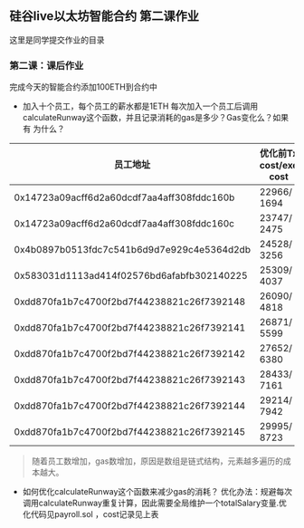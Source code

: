 ## 硅谷live以太坊智能合约 第二课作业
这里是同学提交作业的目录

### 第二课：课后作业
完成今天的智能合约添加100ETH到合约中
- 加入十个员工，每个员工的薪水都是1ETH
  每次加入一个员工后调用calculateRunway这个函数，并且记录消耗的gas是多少？Gas变化么？如果有 为什么？


| 员工地址                                   | 优化前Tx cost/exe cost | 优化后Tx cost/exe cost |
| ------------------------------------------ | ---------------------- | ---------------------- |
| 0x14723a09acff6d2a60dcdf7aa4aff308fddc160b | 22966/ 1694            | 22124/ 852             |
| 0x14723a09acff6d2a60dcdf7aa4aff308fddc160c | 23747/ 2475            | 22124/852              |
| 0x4b0897b0513fdc7c541b6d9d7e929c4e5364d2db | 24528/ 3256            | 22124/852              |
| 0x583031d1113ad414f02576bd6afabfb302140225 | 25309/ 4037            | 22124/852              |
| 0xdd870fa1b7c4700f2bd7f44238821c26f7392148 | 26090/ 4818            | 22124/852              |
| 0xdd870fa1b7c4700f2bd7f44238821c26f7392141 | 26871/ 5599            | 22124/852              |
| 0xdd870fa1b7c4700f2bd7f44238821c26f7392142 | 27652/ 6380            | 22124/852              |
| 0xdd870fa1b7c4700f2bd7f44238821c26f7392143 | 28433/ 7161            | 22124/852              |
| 0xdd870fa1b7c4700f2bd7f44238821c26f7392144 | 29214/ 7942            | 22124/852              |
| 0xdd870fa1b7c4700f2bd7f44238821c26f7392145 | 29995/ 8723            | 22124/852              |

> 随着员工数增加，gas数增加，原因是数组是链式结构，元素越多遍历的成本越大。

- 如何优化calculateRunway这个函数来减少gas的消耗？
  优化办法：规避每次调用calculateRunway重复计算，因此需要全局维护一个totalSalary变量.优化代码见payroll.sol ，cost记录见上表

